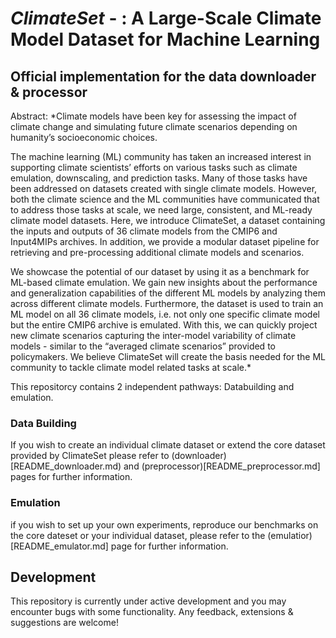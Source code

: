 # ***ClimateSet*** - : A Large-Scale Climate Model Dataset for Machine Learning

## Official implementation for the data downloader & processor

Abstract: *Climate models have been key for assessing the impact of climate change and simulating future climate scenarios depending on humanity’s socioeconomic choices.

The machine learning (ML) community has taken an increased interest in supporting climate scientists’ efforts on various tasks such as climate emulation, downscaling, and prediction tasks. Many of those tasks have been addressed on datasets created with single climate models. However, both the climate science and the ML communities have communicated that to address those tasks at scale, we need large, consistent, and ML-ready climate model datasets. Here, we introduce ClimateSet, a dataset containing the inputs and outputs of 36 climate models from the CMIP6 and Input4MIPs archives. In addition, we provide a modular dataset pipeline for retrieving and pre-processing additional climate models and scenarios. 

We showcase the potential of our dataset by using it as a benchmark for ML-based climate emulation. We gain new insights about the performance and generalization capabilities of the different ML models by analyzing them across different climate models. Furthermore, the dataset is used to train an ML model on all 36 climate models, i.e. not only one specific climate model but the entire CMIP6 archive is emulated. With this, we can quickly project new climate scenarios capturing the inter-model variability of climate models - similar to the “averaged climate scenarios” provided to policymakers. We believe ClimateSet will create the basis needed for the ML community to tackle climate model related tasks at scale.*

This repositorcy contains 2 independent pathways: Databuilding and emulation.

### Data Building
If you wish to create an individual climate dataset or extend the core dataset provided by ClimateSet please refer to (downloader)[README_downloader.md) and (preprocessor)[README_preprocessor.md] pages for further information.

### Emulation
if you wish to set up your own experiments, reproduce our benchmarks on the core dateset or your individual dataset, please refer to the (emulatior)[README_emulator.md] page for further information.

## Development

This repository is currently under active development and you may encounter bugs with some functionality. 
Any feedback, extensions & suggestions are welcome!

